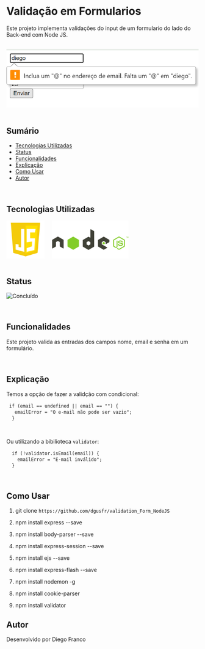 # Validação em Formularios

Este projeto implementa validações do input de um formulario do lado do Back-end com Node JS.

<br>

<div align="center">
  <img src="img/logo.png" alt="Imagem do Projeto" width="600">
</div>

<br>

## Sumário

- [Tecnologias Utilizadas](#tecnologias-utilizadas)
- [Status](#status)
- [Funcionalidades](#funcionalidades)
- [Explicação](#explicação)
- [Como Usar](#como-usar)
- [Autor](#autor)

<br>

## Tecnologias Utilizadas

<div style="display: flex; flex-direction: row;">
  <div style="margin-right: 20px; display: flex; justify-content: flex-start;">
    <img src="img/js.png" alt="Logo Linguagem" width="100"/>
  </div>
  <div style="margin-right: 20px; display: flex; justify-content: flex-start;">
    <img src="img/node.png" alt="Logo Linguagem" width="200"/>
  </div>
</div>

<br>

## Status

![Concluído](http://img.shields.io/static/v1?label=STATUS&message=CONCLUIDO&color=GREEN&style=for-the-badge)

<br>

## Funcionalidades

Este projeto valida as entradas dos campos nome, email e senha em um formulário.

<br>

## Explicação

Temos a opção de fazer a validção com condicional:

```
 if (email == undefined || email == "") {
   emailError = "O e-mail não pode ser vazio";
  }
```
<br>

Ou utilizando a bibilioteca `validator`:

```
  if (!validator.isEmail(email)) {
    emailError = "E-mail inválido";
  }
```
<br>

## Como Usar

1. git clone `https://github.com/dgusfr/validation_Form_NodeJS`

2. npm install express --save

3. npm install body-parser --save

4. npm install express-session --save

5. npm install ejs --save

6. npm install express-flash --save

7. npm install nodemon -g

8. npm install cookie-parser

9. npm install validator

## Autor

Desenvolvido por Diego Franco
